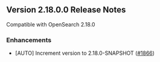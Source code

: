 ## Version 2.18.0.0 Release Notes

Compatible with OpenSearch 2.18.0

### Enhancements

* [AUTO] Increment version to 2.18.0-SNAPSHOT  ([#1866](https://github.com/opensearch-project/observability/pull/1866))
